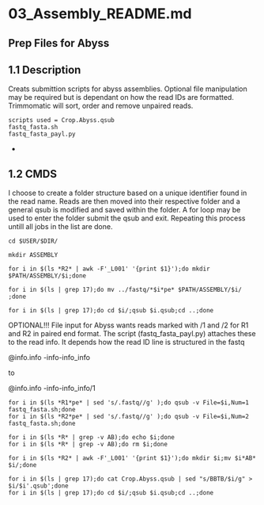 # 03_Assembly_README.md
Prep Files for Abyss
-
1.1 Description
-
Creats submittion scripts for abyss assemblies. Optional file manipulation may be required but is dependant on how the read IDs are formatted. Trimmomatic will sort, order and remove unpaired reads.

```
scripts used = Crop.Abyss.qsub
fastq_fasta.sh
fastq_fasta_payl.py
```
-
1.2 CMDS
-
I choose to create a folder structure based on a unique identifier found in the read name. Reads are then moved into their respective folder and a general qsub is modified and saved within the folder.
A for loop may be used to enter the folder submit the qsub and exit. Repeating this process untill all jobs in the list are done.

```
cd $USER/$DIR/

mkdir ASSEMBLY

for i in $(ls *R2* | awk -F'_L001' '{print $1}');do mkdir $PATH/ASSEMBLY/$i;done

for i in $(ls | grep 17);do mv ../fastq/*$i*pe* $PATH/ASSEMBLY/$i/ ;done

for i in $(ls | grep 17);do cd $i/;qsub $i.qsub;cd ..;done

```





OPTIONAL!!!
File input for Abyss wants reads marked with /1 and /2 for R1 and R2 in paired end format. 
The script (fastq_fasta_payl.py) attaches these to the read info. It depends how the read ID 
line is structured in the fastq

@info.info -info-info_info

to

@info.info -info-info_info/1

```
for i in $(ls *R1*pe* | sed 's/.fastq//g' );do qsub -v File=$i,Num=1 fastq_fasta.sh;done
for i in $(ls *R2*pe* | sed 's/.fastq//g' );do qsub -v File=$i,Num=2 fastq_fasta.sh;done

for i in $(ls *R* | grep -v AB);do echo $i;done
for i in $(ls *R* | grep -v AB);do rm $i;done

for i in $(ls *R2* | awk -F'_L001' '{print $1}');do mkdir $i;mv $i*AB* $i/;done

for i in $(ls | grep 17);do cat Crop.Abyss.qsub | sed "s/BBTB/$i/g" > $i/$i'.qsub';done
for i in $(ls | grep 17);do cd $i/;qsub $i.qsub;cd ..;done


```

